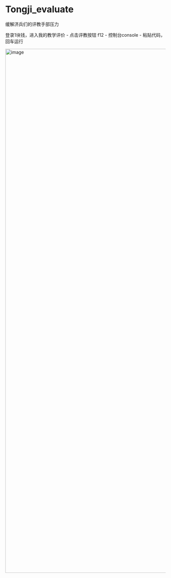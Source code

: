 # Tongji_evaluate
缓解济兵们的评教手部压力

登录1块钱，进入我的教学评价 - 点击评教按钮
f12 - 控制台console - 粘贴代码，回车运行

<img width="1645" alt="image" src="https://github.com/user-attachments/assets/93305326-ddef-4926-b2e4-350b7c316bf7" />
